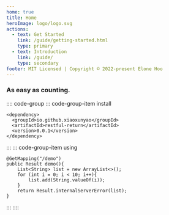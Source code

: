 ```yaml
---
home: true
title: Home
heroImage: logo/logo.svg
actions:
  - text: Get Started
    link: /guide/getting-started.html
    type: primary
  - text: Introduction
    link: /guide/
    type: secondary
footer: MIT Licensed | Copyright © 2022-present Elone Hoo
---
```


### As easy as counting.

:::: code-group
::: code-group-item install
```xml:no-line-numbers
<dependency>
  <groupId>io.github.xiaoxunyao</groupId>
  <artifactId>restful-return</artifactId>
  <version>0.0.1</version>
</dependency>
```
:::
::: code-group-item using
```java:no-line-numbers
@GetMapping("/demo")
public Result demo(){
	List<String> list = new ArrayList<>();
	for (int i = 0; i < 10; i++){
		list.add(String.valueOf(i));
	}
	return Result.internalServerError(list);
}
```
:::
::::

